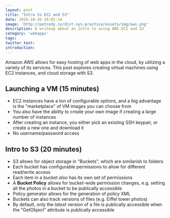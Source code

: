 ```yaml
---
layout: post
title: "Intro to EC2 and S3"
date: 2018-10-26 19:02:14
image: 'http://patcody.io/dist-sys-practice/assets/img/aws.png'
description: A writeup about an intro to using AWS EC2 and S3
category: 'webapps'
tags:
twitter_text:
introduction:
---
```


Amazon AWS allows for easy hosting of web apps in the cloud, by utilizing a variety of
its services. This post explores creating virtual machines using EC2 instances, and cloud storage with S3.

## Launching a VM (15 minutes)

- EC2 instances have a ton of configurable options, and a big advantage is the "marketplace" of VM images you can choose from
- You also have the ability to create your own image if creating a large number of instances
- After creating an instance, you either pick an existing SSH keypair, or create a new one and download it
- No username/password access

## Intro to S3 (20 minutes)

- S3 allows for object storage in "Buckets", which are similarish to folders
- Each bucket has configurable permissions to allow for different read/write access
- Each item in a bucket _also_ has its own set of permissions
- A **Bucket Policy** allows for bucket-wide permission changes, e.g. setting all the photos in a bucket to be publically accessible
- Policy generator allows for the generation of policy XML
- Buckets can also track versions of files (e.g. Eiffel tower photos)
- By default, only the _latest_ version of a file is publically accessible when the "GetObject" attribute is publically accessible
